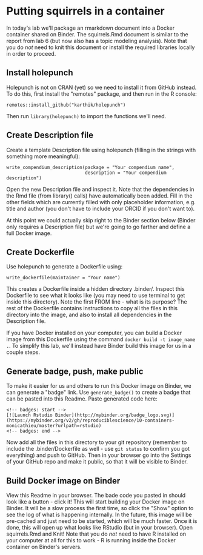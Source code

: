 
# Putting squirrels in a container
In today's lab we'll package an rmarkdown document into a Docker container shared on Binder. The squirrels.Rmd document is similar to the report from lab 6 (but now also has a topic modeling analysis). Note that you do *not* need to knit this document or install the required libraries locally in order to proceed.

## Install holepunch
Holepunch is not on CRAN (yet) so we need to install it from GitHub instead. To do this, first install the "remotes" package, and then run in the R console:
```{r}
remotes::install_github("karthik/holepunch")
```
Then run `library(holepunch)` to import the functions we'll need.

## Create Description file
Create a template Description file using holepunch (filling in the strings with something more meaningful):
```{r}
write_compendium_description(package = "Your compendium name", 
                             description = "Your compendium description")
```
Open the new Description file and inspect it. Note that the dependencies in the Rmd file (from library() calls) have automatically been added. Fill in the other fields which are currently filled with only placeholder information, e.g. title and author (you don't have to include your ORCID if you don't want to).

At this point we could actually skip right to the Binder section below (Binder only requires a Description file) but we're going to go farther and define a full Docker image.

## Create Dockerfile
Use holepunch to generate a Dockerfile using:
```{r}
write_dockerfile(maintainer = "Your name") 
```
This creates a Dockerfile inside a hidden directory .binder/. Inspect this Dockerfile to see what it looks like (you may need to use terminal to get inside this directory). Note the first FROM line - what is its purpose? The rest of the Dockerfile contains instructions to copy all the files in this directory into the image, and also to install all dependencies in the Description file.

If you have Docker installed on your computer, you can build a Docker image from this Dockerfile using the command `docker build -t image_name .`. To simplify this lab, we'll instead have Binder build this image for us in a couple steps.

## Generate badge, push, make public
To make it easier for us and others to run this Docker image on Binder, we can generate a "badge" link. Use `generate_badge()` to create a badge that can be pasted into this Readme.
Paste generated code here:

```
<!-- badges: start -->
[![Launch Rstudio Binder](http://mybinder.org/badge_logo.svg)](https://mybinder.org/v2/gh/reproduciblescience/10-containers-monicathieu/master?urlpath=rstudio)
<!-- badges: end -->
```

Now add all the files in this directory to your git repository (remember to include the .binder/Dockerfile as well - use `git status` to confirm you got everything) and push to GitHub. Then in your browser go into the Settings of your GitHub repo and make it public, so that it will be visible to Binder.

## Build Docker image on Binder
View this Readme in your browser. The bade code you pasted in should look like a button - click it! This will start building your Docker image on Binder. It will be a slow process the first time, so click the "Show" option to see the log of what is happening internally. In the future, this image will be pre-cached and just need to be started, which will be much faster. Once it is done, this will open up what looks like RStudio (but in your browser). Open squirrels.Rmd and Knit! Note that you do *not* need to have R installed on your computer at all for this to work - R is running inside the Docker container on Binder's servers.

